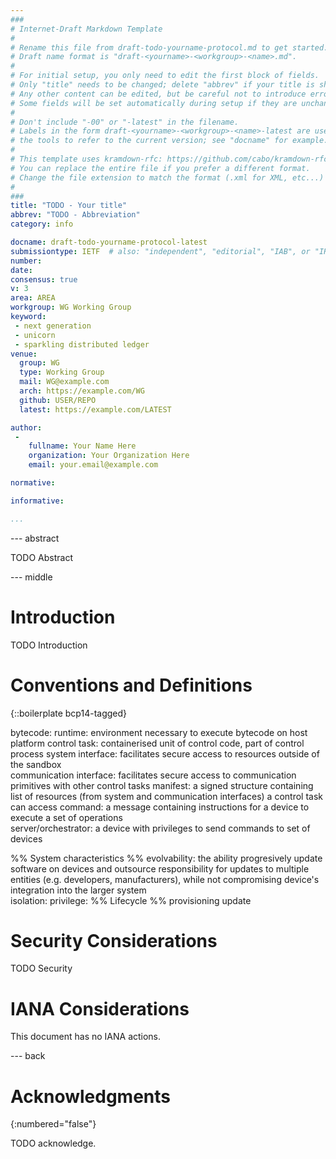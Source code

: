 ```yaml
---
###
# Internet-Draft Markdown Template
#
# Rename this file from draft-todo-yourname-protocol.md to get started.
# Draft name format is "draft-<yourname>-<workgroup>-<name>.md".
#
# For initial setup, you only need to edit the first block of fields.
# Only "title" needs to be changed; delete "abbrev" if your title is short.
# Any other content can be edited, but be careful not to introduce errors.
# Some fields will be set automatically during setup if they are unchanged.
#
# Don't include "-00" or "-latest" in the filename.
# Labels in the form draft-<yourname>-<workgroup>-<name>-latest are used by
# the tools to refer to the current version; see "docname" for example.
#
# This template uses kramdown-rfc: https://github.com/cabo/kramdown-rfc
# You can replace the entire file if you prefer a different format.
# Change the file extension to match the format (.xml for XML, etc...)
#
###
title: "TODO - Your title"
abbrev: "TODO - Abbreviation"
category: info

docname: draft-todo-yourname-protocol-latest
submissiontype: IETF  # also: "independent", "editorial", "IAB", or "IRTF"
number:
date:
consensus: true
v: 3
area: AREA
workgroup: WG Working Group
keyword:
 - next generation
 - unicorn
 - sparkling distributed ledger
venue:
  group: WG
  type: Working Group
  mail: WG@example.com
  arch: https://example.com/WG
  github: USER/REPO
  latest: https://example.com/LATEST

author:
 -
    fullname: Your Name Here
    organization: Your Organization Here
    email: your.email@example.com

normative:

informative:

...
```


--- abstract

TODO Abstract


--- middle

# Introduction

TODO Introduction


# Conventions and Definitions

{::boilerplate bcp14-tagged}

bytecode: 
runtime: environment necessary to execute bytecode on host platform
control task: containerised unit of control code, part of control process 
system interface: facilitates secure access to resources outside of the sandbox  
communication interface: facilitates secure access to communication primitives with other control tasks
manifest: a signed structure containing list of resources (from system and communication interfaces) a control task can access 
command: a message containing instructions for a device to execute a set of operations  
server/orchestrator: a device with privileges to send commands to set of devices

%% System  characteristics %%
evolvability: the ability progresively update software on devices and outsource responsibility for updates to multiple entities (e.g. developers, manufacturers), while not compromising device's integration into the larger system  
isolation:
privilege:
%% Lifecycle %%
provisioning
update

# Security Considerations

TODO Security


# IANA Considerations

This document has no IANA actions.


--- back

# Acknowledgments
{:numbered="false"}

TODO acknowledge.
